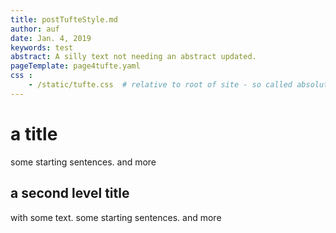 ```yaml
---
title: postTufteStyle.md
author: auf
date: Jan. 4, 2019
keywords: test
abstract: A silly text not needing an abstract updated.
pageTemplate: page4tufte.yaml
css :
    - /static/tufte.css  # relative to root of site - so called absolute
---
```



# a title

some starting sentences. and more

## a second level title

with some text. some starting sentences. and more

